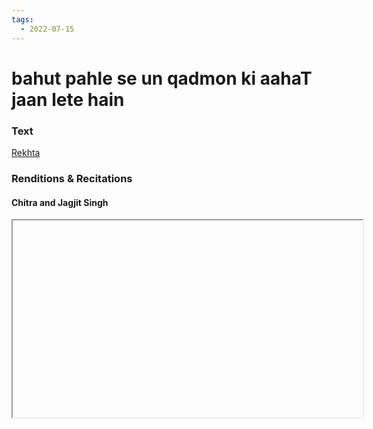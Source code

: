 ```yaml
---
tags:
  - 2022-07-15
---
```

# bahut pahle se un qadmon ki aahaT jaan lete hain

### Text
[Rekhta](https://www.rekhta.org/ghazals/bahut-pahle-se-un-qadmon-kii-aahat-jaan-lete-hain-firaq-gorakhpuri-ghazals?lang=ur)

### Renditions & Recitations

#### Chitra and Jagjit Singh

<iframe width="560" height="315" src="https://www.youtube.com/embed/Rfn7oLlx9Lo

https://www.youtube.com/embed/UCRJQLDadaY" title="YouTube video player" frameborder="0" allow="accelerometer; autoplay; clipboard-write; encrypted-media; gyroscope; picture-in-picture" allowfullscreen></iframe>

